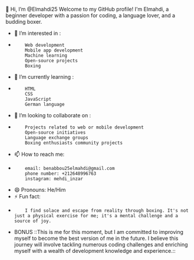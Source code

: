 👋 Hi, I’m @Elmahdi25
Welcome to my GitHub profile! I'm Elmahdi, a beginner developer with a passion for coding, a language lover, and a budding boxer.
- 👀 I’m interested in :
-         Web development
          Mobile app development
          Machine learning
          Open-source projects
          Boxing
- 🌱 I’m currently learning :
-         HTML
          CSS
          JavaScript
          German language
- 💞️ I’m looking to collaborate on :
-         Projects related to web or mobile development
          Open-source initiatives
          Language exchange groups
          Boxing enthusiasts community projects
- 📫 How to reach me:
-         email: benabbou25elmahdi@gmail.com
          phone number: +212648996763
          instagram: mehdi_inzar
- 😄 Pronouns: He/Him 
- ⚡ Fun fact:
-         I find solace and escape from reality through boxing. It's not just a physical exercise for me; it's a mental challenge and a source of joy.

- BONUS ::This is me for this moment, but I am committed to improving myself to become the best version of me in the future. I believe this journey will involve tackling numerous coding challenges and enriching myself with a wealth of development knowledge and experience.::

